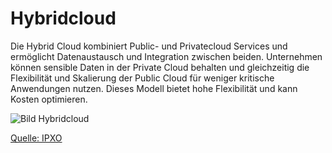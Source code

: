# Hybridcloud

Die Hybrid Cloud kombiniert Public- und Privatecloud Services und ermöglicht Datenaustausch und Integration zwischen beiden. Unternehmen können sensible Daten in der Private Cloud behalten und gleichzeitig die Flexibilität und Skalierung der Public Cloud für weniger kritische Anwendungen nutzen. Dieses Modell bietet hohe Flexibilität und kann Kosten optimieren.

![Bild Hybridcloud](https://www.ipxo.com/app/uploads/2022/10/private-and-public-cloud-as-hybrid-cloud.jpg)

[Quelle: IPXO](https://www.ipxo.com/blog/what-is-enterprise-hybrid-cloud/)
